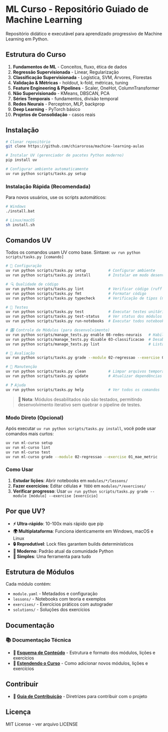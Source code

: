 # ML Curso - Repositório Guiado de Machine Learning

Repositório didático e executável para aprendizado progressivo de Machine Learning em Python.

## Estrutura do Curso

1. **Fundamentos de ML** - Conceitos, fluxo, ética de dados
2. **Regressão Supervisionada** - Linear, Regularização
3. **Classificação Supervisionada** - Logística, SVM, Árvores, Florestas
4. **Validação & Métricas** - holdout, k-fold, métricas, tuning
5. **Feature Engineering & Pipelines** - Scaler, OneHot, ColumnTransformer
6. **Não Supervisionado** - KMeans, DBSCAN, PCA
7. **Séries Temporais** - fundamentos, divisão temporal
8. **Redes Neurais** - Perceptron, MLP, backprop
9. **Deep Learning** - PyTorch básico
10. **Projetos de Consolidação** - casos reais

## Instalação

```bash
# Clonar repositório
git clone https://github.com/chiarorosa/machine-learning-aulas

# Instalar UV (gerenciador de pacotes Python moderno)
pip install uv

# Configurar ambiente automaticamente
uv run python scripts/tasks.py setup
```

### Instalação Rápida (Recomendada)

Para novos usuários, use os scripts automáticos:

```bash
# Windows
./install.bat

# Linux/macOS
sh install.sh
```

## Comandos UV

Todos os comandos usam UV como base. Sintaxe: `uv run python scripts/tasks.py [comando]`

```bash
# 🔧 Configuração
uv run python scripts/tasks.py setup          # Configurar ambiente
uv run python scripts/tasks.py install        # Instalar em modo desenvolvimento

# 🔍 Qualidade de código
uv run python scripts/tasks.py lint           # Verificar código (ruff + black + isort)
uv run python scripts/tasks.py fmt            # Formatar código
uv run python scripts/tasks.py typecheck      # Verificação de tipos (mypy)

# 🧪 Testes
uv run python scripts/tasks.py test           # Executar testes unitários
uv run python scripts/tasks.py test-status    # Ver status dos módulos para testes
uv run python scripts/tasks.py run-notebooks  # Executar todos notebooks

# 🎛️ Controle de Módulos (para desenvolvimento)
uv run python scripts/manage_tests.py enable 08-redes-neurais   # Habilitar módulo para testes
uv run python scripts/manage_tests.py disable 03-classificacao  # Desabilitar módulo temporariamente
uv run python scripts/manage_tests.py list                      # Listar status detalhado

# 📝 Avaliação
uv run python scripts/tasks.py grade --module 02-regressao --exercise 01_mae_metric

# 🧹 Manutenção
uv run python scripts/tasks.py clean          # Limpar arquivos temporários
uv run python scripts/tasks.py update         # Atualizar dependências

# ❓ Ajuda
uv run python scripts/tasks.py help           # Ver todos os comandos
```

> **📝 Nota**: Módulos desabilitados não são testados, permitindo desenvolvimento iterativo sem quebrar o pipeline de testes.

### Modo Direto (Opcional)

Após executar `uv run python scripts/tasks.py install`, você pode usar comandos mais curtos:

```bash
uv run ml-curso setup
uv run ml-curso lint
uv run ml-curso test
uv run ml-curso grade --module 02-regressao --exercise 01_mae_metric
```

### Como Usar

1. **Estudar lições**: Abrir notebooks em `modules/*/lessons/`
2. **Fazer exercícios**: Editar células `# TODO` em `modules/*/exercises/`
3. **Verificar progresso**: Usar `uv run python scripts/tasks.py grade --module [módulo] --exercise [exercício]`

## Por que UV?

- **⚡ Ultra-rápido**: 10-100x mais rápido que pip
- **🌍 Multiplataforma**: Funciona identicamente em Windows, macOS e Linux
- **🔒 Reprodutível**: Lock files garantem builds determinísticos
- **🎯 Moderno**: Padrão atual da comunidade Python
- **🔧 Simples**: Uma ferramenta para tudo

## Estrutura de Módulos

Cada módulo contém:

- `module.yaml` - Metadados e configuração
- `lessons/` - Notebooks com teoria e exemplos
- `exercises/` - Exercícios práticos com autograder
- `solutions/` - Soluções dos exercícios

## Documentação

### 📚 Documentação Técnica

- **📝 [Esquema de Conteúdo](docs/CONTENT_SCHEMA.md)** - Estrutura e formato dos módulos, lições e exercícios
- **🔧 [Estendendo o Curso](docs/EXTENDING.md)** - Como adicionar novos módulos, lições e exercícios

## Contribuir

- **🤝 [Guia de Contribuição](docs/CONTRIBUTING.md)** - Diretrizes para contribuir com o projeto

## Licença

MIT License - ver arquivo LICENSE
